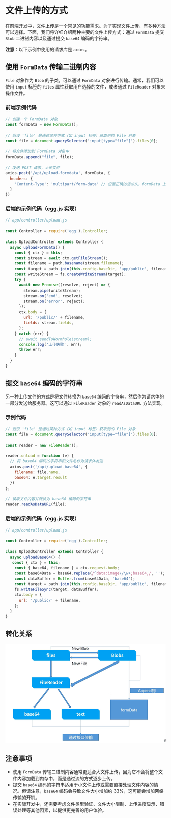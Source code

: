 # 文件上传的方式

在前端开发中，文件上传是一个常见的功能需求。为了实现文件上传，有多种方法可以选择。下面，我们将详细介绍两种主要的文件上传方式：通过 `FormData` 提交 `Blob` 二进制内容以及通过提交 `base64` 编码的字符串。


**注意**：以下示例中使用的请求库是 `axios`。

## 使用 `FormData` 传输二进制内容

`File` 对象作为 `Blob` 的子类，可以通过 `FormData` 对象进行传输。通常，我们可以使用 `input` 标签的 `files` 属性获取用户选择的文件，或者通过 `FileReader` 对象来操作文件。

### 前端示例代码

```javascript
// 创建一个 FormData 对象
const formData = new FormData();

// 假设 'file' 是通过某种方式（如 input 标签）获取到的 File 对象
const file = document.querySelector('input[type="file"]').files[0];

// 将文件添加到 FormData 对象中
formData.append("file", file);

// 发送 POST 请求，上传文件
axios.post('/api/upload-formdata', formData, {
  headers: {
    'Content-Type': 'multipart/form-data' // 设置正确的请求头，formData 上传时 axios 会自动添加该请求头
  }
})
```

### 后端的示例代码（egg.js 实现）

```javascript
// app/controller/upload.js

const Controller = require('egg').Controller;

class UploadController extends Controller {
  async uploadFormData() {
    const { ctx } = this;
    const stream = await ctx.getFileStream();
    const filename = path.basename(stream.filename);
    const target = path.join(this.config.baseDir, 'app/public', filename);
    const writeStream = fs.createWriteStream(target);
    try {
      await new Promise((resolve, reject) => {
        stream.pipe(writeStream);
        stream.on('end', resolve);
        stream.on('error', reject);
      });
      ctx.body = {
        url: '/public/' + filename,
        fields: stream.fields,
      };
    } catch (err) {
      // await sendToWormhole(stream);
      console.log('上传失败', err);
      throw err;
    }
  }
}
```

## 提交 `base64` 编码的字符串

另一种上传文件的方式是将文件转换为 `base64` 编码的字符串，然后作为请求体的一部分发送给服务器。这可以通过 `FileReader` 对象的 `readAsDataURL` 方法实现。

### 示例代码

```javascript
// 假设 'file' 是通过某种方式（如 input 标签）获取到的 File 对象
const file = document.querySelector('input[type="file"]').files[0];

const reader = new FileReader();

reader.onload = function (e) {
  // 将 base64 编码的字符串和文件名作为请求体发送
  axios.post('/api/upload-base64', {
    filename: file.name,
    base64: e.target.result
  })
};

// 读取文件内容并转换为 base64 编码的字符串
reader.readAsDataURL(file);
```

### 后端的示例代码（egg.js 实现）

```javascript
// app/controller/upload.js

const Controller = require('egg').Controller;

class UploadController extends Controller {
  async uploadBase64() {
   const { ctx } = this;
    const { base64, filename } = ctx.request.body;
    const base64Data = base64.replace(/^data:image\/\w+;base64,/, '');
    const dataBuffer = Buffer.from(base64Data, 'base64');
    const target = path.join(this.config.baseDir, 'app/public', filename);
    fs.writeFileSync(target, dataBuffer);
    ctx.body = {
      url: '/public/' + filename,
    };
  }
}
```

## 转化关系

![alt text](images/1713695909487.png)

## 注意事项

- 使用 `FormData` 传输二进制内容通常更适合大文件上传，因为它不会将整个文件内容加载到内存中，而是通过流的方式逐步上传。
- 提交 `base64` 编码的字符串适用于小文件上传或需要直接处理文件内容的情况。但请注意，`base64` 编码会导致文件大小增加约 33%，这可能会增加网络传输的开销。
- 在实际开发中，还需要考虑文件类型验证、文件大小限制、上传进度显示、错误处理等其他因素，以提供更完善的用户体验。